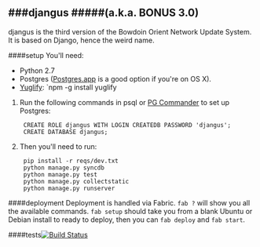 ###djangus
#####(a.k.a. BONUS 3.0)
---
djangus is the third version of the Bowdoin Orient Network Update System. It is based on Django, hence the weird name.

####setup
You'll need:
- Python 2.7 
- Postgres ([Postgres.app](http://postgresapp.com) is a good option if you're on OS X).
- [Yuglify](https://github.com/yui/yuglify): `npm -g install yuglify

1. Run the following commands in psql or [PG Commander](https://eggerapps.at/pgcommander/) to set up Postgres:
        
        CREATE ROLE djangus WITH LOGIN CREATEDB PASSWORD 'djangus';
        CREATE DATABASE djangus;

2. Then you'll need to run:

        pip install -r reqs/dev.txt
        python manage.py syncdb
        python manage.py test
        python manage.py collectstatic
        python manage.py runserver

####deployment
Deployment is handled via Fabric. `fab ?` will show you all the available commands. `fab setup` should take you from a blank Ubuntu or Debian install to ready to deploy, then you can `fab deploy` and `fab start`.

####tests[![Build Status](https://travis-ci.org/BowdoinOrient/djangus.svg)](https://travis-ci.org/BowdoinOrient/djangus)

